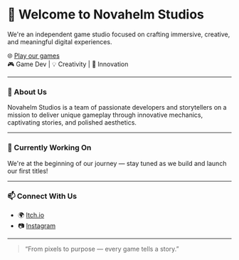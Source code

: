 # 👋 Welcome to Novahelm Studios

We're an independent game studio focused on crafting immersive, creative, and meaningful digital experiences.

🌐 [Play our games](https://novahelmstudios.itch.io)  
🎮 Game Dev | 💡 Creativity | 🚀 Innovation

---

### 🧠 About Us
Novahelm Studios is a team of passionate developers and storytellers on a mission to deliver unique gameplay through innovative mechanics, captivating stories, and polished aesthetics.

---

### 🚧 Currently Working On
We're at the beginning of our journey — stay tuned as we build and launch our first titles!

---

### 📫 Connect With Us
- 🌍 [Itch.io](https://novahelmstudios.itch.io)
- 📷 [Instagram](https://instagram.com/NovahelmStudios)

---

> “From pixels to purpose — every game tells a story.”

